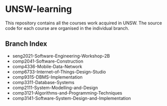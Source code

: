 # UNSW-learning
This repository contains all the courses work acquired in UNSW. The source code for each course are organised in the individual branch.

## Branch Index
  * seng2021-Software-Engineering-Workshop-2B
  * comp2041-Software-Construction
  * comp4336-Mobile-Data-Network
  * comp6733-Internet-of-Things-Design-Studio
  * comp9315-DBMS-Implementation
  * comp3311-Database-Systems
  * comp2111-System-Modelling-and-Design
  * comp3121-Algorithms-and-Programming-Techniques
  * comp3141-Software-System-Design-and-Implementation
